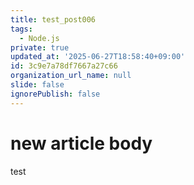 ```yaml
---
title: test_post006
tags:
  - Node.js
private: true
updated_at: '2025-06-27T18:58:40+09:00'
id: 3c9e7a78df7667a27c66
organization_url_name: null
slide: false
ignorePublish: false
---
```

# new article body
test
